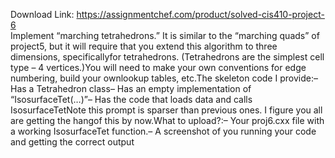 Download Link: https://assignmentchef.com/product/solved-cis410-project-6
<br>
Implement “marching tetrahedrons.” It is similar to the “marching quads” of project5, but it will require that you extend this algorithm to three dimensions, specificallyfor tetrahedrons. (Tetrahedrons are the simplest cell type – 4 vertices.)You will need to make your own conventions for edge numbering, build your ownlookup tables, etc.The skeleton code I provide:– Has a Tetrahedron class– Has an empty implementation of “IsosurfaceTet(…)”– Has the code that loads data and calls IsosurfaceTetNote this prompt is sparser than previous ones. I figure you all are getting the hangof this by now.What to upload?:– Your proj6.cxx file with a working IsosurfaceTet function.– A screenshot of you running your code and getting the correct output